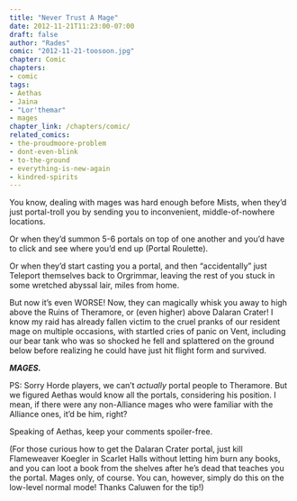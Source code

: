 ```yaml
---
title: "Never Trust A Mage"
date: 2012-11-21T11:23:00-07:00
draft: false
author: "Rades"
comic: "2012-11-21-toosoon.jpg"
chapter: Comic
chapters:
- comic
tags:
- Aethas
- Jaina
- "Lor'themar"
- mages
chapter_link: /chapters/comic/
related_comics: 
- the-proudmoore-problem
- dont-even-blink
- to-the-ground
- everything-is-new-again
- kindred-spirits
---
```


You know, dealing with mages was hard enough before Mists, when they’d just portal-troll you by sending you to inconvenient, middle-of-nowhere locations. 


Or when they’d summon 5-6 portals on top of one another and you’d have to click and see where you’d end up (Portal Roulette).


Or when they’d start casting you a portal, and then “accidentally” just Teleport themselves back to Orgrimmar, leaving the rest of you stuck in some wretched abyssal lair, miles from home.


But now it’s even WORSE! Now, they can magically whisk you away to high above the Ruins of Theramore, or (even higher) above Dalaran Crater! I know my raid has already fallen victim to the cruel pranks of our resident mage on multiple occasions, with startled cries of panic on Vent, including our bear tank who was so shocked he fell and splattered on the ground below before realizing he could have just hit flight form and survived.


***MAGES.***


PS: Sorry Horde players, we can’t *actually* portal people to Theramore. But we figured Aethas would know all the portals, considering his position. I mean, if there were any non-Alliance mages who were familiar with the Alliance ones, it’d be him, right?


Speaking of Aethas, keep your comments spoiler-free.


(For those curious how to get the Dalaran Crater portal, just kill Flameweaver Koegler in Scarlet Halls without letting him burn any books, and you can loot a book from the shelves after he’s dead that teaches you the portal. Mages only, of course. You can, however, simply do this on the low-level normal mode! Thanks Caluwen for the tip!)

